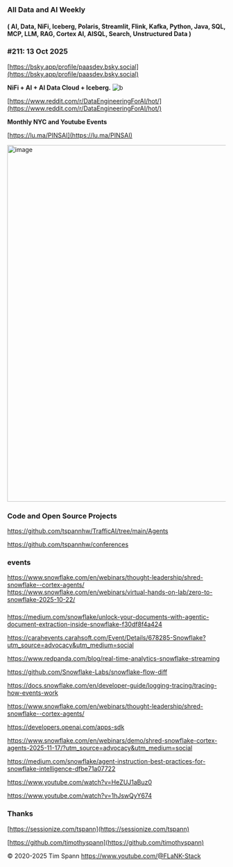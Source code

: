 
###  All Data and AI Weekly 
#### ( AI, Data, NiFi, Iceberg, Polaris, Streamlit, Flink, Kafka, Python, Java, SQL, MCP, LLM, RAG, Cortex AI, AISQL, Search, Unstructured Data )  
### #211: 13 Oct 2025

[https://bsky.app/profile/paasdev.bsky.social](https://bsky.app/profile/paasdev.bsky.social)

**NiFi + AI + AI Data Cloud + Iceberg.**
![b](https://images.credential.net/badge/tiny/g6fomszs_1741624330730_badge.png)

[https://www.reddit.com/r/DataEngineeringForAI/hot/](https://www.reddit.com/r/DataEngineeringForAI/hot/)

**Monthly NYC and Youtube Events**

[https://lu.ma/PINSAI](https://lu.ma/PINSAI)


<img width="1775" height="822" alt="image" src="https://github.com/user-attachments/assets/1bac957b-cce6-4889-896b-ab7fbca27102" />


### Code and Open Source Projects


https://github.com/tspannhw/TrafficAI/tree/main/Agents

https://github.com/tspannhw/conferences


### events

https://www.snowflake.com/en/webinars/thought-leadership/shred-snowflake--cortex-agents/
https://www.snowflake.com/en/webinars/virtual-hands-on-lab/zero-to-snowflake-2025-10-22/

###

https://medium.com/snowflake/unlock-your-documents-with-agentic-document-extraction-inside-snowflake-f30df8f4a424

https://carahevents.carahsoft.com/Event/Details/678285-Snowflake?utm_source=advocacy&utm_medium=social

https://www.redpanda.com/blog/real-time-analytics-snowflake-streaming

https://github.com/Snowflake-Labs/snowflake-flow-diff

https://docs.snowflake.com/en/developer-guide/logging-tracing/tracing-how-events-work

https://www.snowflake.com/en/webinars/thought-leadership/shred-snowflake--cortex-agents/

https://developers.openai.com/apps-sdk


https://www.snowflake.com/en/webinars/demo/shred-snowflake-cortex-agents-2025-11-17/?utm_source=advocacy&utm_medium=social

https://medium.com/snowflake/agent-instruction-best-practices-for-snowflake-intelligence-dfbe71a07722

https://www.youtube.com/watch?v=HeZUJ1aBuz0

https://www.youtube.com/watch?v=1hJswQyY674

### Thanks


[https://sessionize.com/tspann](https://sessionize.com/tspann)

[https://github.com/timothyspann](https://github.com/timothyspann)



&copy; 2020-2025 Tim Spann  https://www.youtube.com/@FLaNK-Stack



